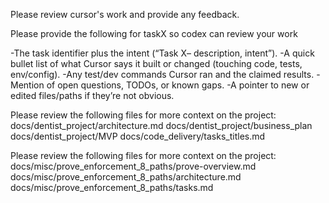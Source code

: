 
Please review cursor's work and provide any feedback.

Please provide the following for taskX so codex can review your work

-The task identifier plus the intent (“Task X– description, intent”).
-A quick bullet list of what Cursor says it built or changed (touching code, tests, env/config).
-Any test/dev commands Cursor ran and the claimed results.
-Mention of open questions, TODOs, or known gaps.
-A pointer to new or edited files/paths if they’re not obvious.


Please review the following files for more context on the project:
docs/dentist_project/architecture.md
docs/dentist_project/business_plan
docs/dentist_project/MVP
docs/code_delivery/tasks_titles.md



Please review the following files for more context on the project:
docs/misc/prove_enforcement_8_paths/prove-overview.md
docs/misc/prove_enforcement_8_paths/architecture.md
docs/misc/prove_enforcement_8_paths/tasks.md